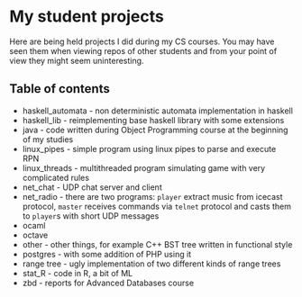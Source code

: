 # My student projects
Here are being held projects I did during my CS courses. You may have
seen them when viewing repos of other students and from your point of
view they might seem uninteresting.

## Table of contents

* haskell_automata - non deterministic automata implementation in haskell
* haskell_lib - reimplementing base haskell library with some extensions
* java - code written during Object Programming course at the beginning of my studies
* linux_pipes - simple program using linux pipes to parse and execute RPN
* linux_threads - multithreaded program simulating game with very complicated rules
* net_chat - UDP chat server and client
* net_radio - there are two programs: `player` extract music from icecast protocol, `master` receives commands via `telnet` protocol and casts them to `player`s with short UDP messages
* ocaml
* octave
* other - other things, for example C++ BST tree written in functional style
* postgres - with some addition of PHP using it
* range tree - ugly implementation of two different kinds of range trees
* stat_R - code in R, a bit of ML
* zbd - reports for Advanced Databases course

